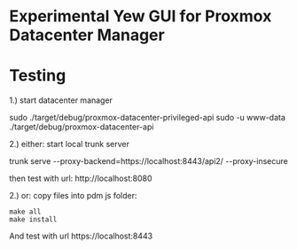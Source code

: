 # Experimental Yew GUI for Proxmox Datacenter Manager

# Testing

1.) start datacenter manager

sudo ./target/debug/proxmox-datacenter-privileged-api
sudo -u www-data ./target/debug/proxmox-datacenter-api 

2.) either: start local trunk server

 trunk serve --proxy-backend=https://localhost:8443/api2/ --proxy-insecure

 then test with url: http://localhost:8080

2.) or: copy files into pdm js folder:

    make all
    make install

And test with url https://localhost:8443
